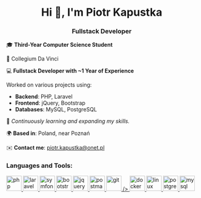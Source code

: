 <h1 align="center">Hi 👋, I'm Piotr Kapustka</h1>
<h3 align="center">Fullstack Developer</h3>

<div align="left">
    <p>🎓 <strong>Third-Year Computer Science Student</strong></p>
    <p>📍 Collegium Da Vinci</p>
</div>

<div align="left">
    <p>💻 <strong>Fullstack Developer with ~1 Year of Experience</strong></p>
    <p>Worked on various projects using:</p>
    <ul>
        <li><strong>Backend</strong>: PHP, Laravel</li>
        <li><strong>Frontend</strong>: jQuery, Bootstrap</li>
        <li><strong>Databases</strong>: MySQL, PostgreSQL</li>
    </ul>
</div>

<p align="left">🌱 <em>Continuously learning and expanding my skills.</em></p>

<p align="left">🌍 <strong>Based in</strong>: Poland, near Poznań</p>

<p align="left">✉️ <strong>Contact me</strong>: <a href="mailto:piotr.kapustka@onet.pl">piotr.kapustka@onet.pl</a></p>

<h3 align="left">Languages and Tools:</h3>
<p align="left">
    <a href="https://www.php.net" target="_blank" rel="noreferrer"> 
        <img src="https://cdn.jsdelivr.net/gh/devicons/devicon@latest/icons/php/php-plain.svg" alt="php" width="40" height="40"/>
    </a>
    <a href="https://laravel.com" target="_blank" rel="noreferrer"> 
        <img src="https://cdn.jsdelivr.net/gh/devicons/devicon@latest/icons/laravel/laravel-original.svg" alt="laravel" width="40" height="40"/>
    </a>
    <a href="https://symfony.com" target="_blank" rel="noreferrer"> 
        <img src="https://cdn.jsdelivr.net/gh/devicons/devicon@latest/icons/symfony/symfony-original.svg" alt="symfony" width="40" height="40"/>
    </a>
    <a href="https://getbootstrap.com" target="_blank" rel="noreferrer"> 
        <img src="https://cdn.jsdelivr.net/gh/devicons/devicon@latest/icons/bootstrap/bootstrap-original.svg" alt="bootstrap" width="40" height="40"/>
    </a>
    <a href="https://jquery.com" target="_blank" rel="noreferrer"> 
        <img src="https://cdn.jsdelivr.net/gh/devicons/devicon@latest/icons/jquery/jquery-original-wordmark.svg" alt="jquery" width="40" height="40"/>
    </a>
    <a href="https://www.postman.com" target="_blank" rel="noreferrer"> 
        <img src="https://cdn.jsdelivr.net/gh/devicons/devicon@latest/icons/postman/postman-original.svg" alt="postman" width="40" height="40"/>  
    </a>
    <a href="https://git-scm.com" target="_blank" rel="noreferrer"> 
        <img src="https://cdn.jsdelivr.net/gh/devicons/devicon@latest/icons/git/git-original.svg" alt="git" width="40" height="40"/> />
    </a>
    <a href="https://www.docker.com" target="_blank" rel="noreferrer"> 
        <img src="https://cdn.jsdelivr.net/gh/devicons/devicon@latest/icons/docker/docker-original.svg" alt="docker" width="40" height="40"/>
    </a>
    <a href="https://www.linux.org" target="_blank" rel="noreferrer"> 
        <img src="https://cdn.jsdelivr.net/gh/devicons/devicon@latest/icons/linux/linux-original.svg" alt="linux" width="40" height="40"/>
    </a>
    <a href="https://www.postgresql.org" target="_blank" rel="noreferrer"> 
        <img src="https://cdn.jsdelivr.net/gh/devicons/devicon@latest/icons/postgresql/postgresql-original.svg" alt="postgresql" width="40" height="40"/>
    </a>
    <a href="https://www.mysql.com" target="_blank" rel="noreferrer"> 
        <img src="https://cdn.jsdelivr.net/gh/devicons/devicon@latest/icons/mysql/mysql-original.svg" alt="mysql" width="40" height="40"/>
    </a>
</p>
